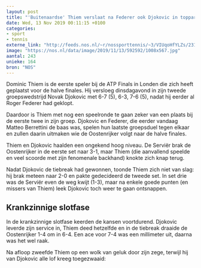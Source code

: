 ```yaml
---
layout: post
title: "'Buitenaardse' Thiem verslaat na Federer ook Djokovic in toppartij"
date: Wed, 13 Nov 2019 00:11:15 +0100
categories: 
- sport 
- tennis 
externe_link: "http://feeds.nos.nl/~r/nossporttennis/~3/VIUqoHfYLZs/2310207"
image: "https://nos.nl/data/image/2019/11/13/592592/1008x567.jpg"
aantal: 243
unieke: 164
bron: "NOS"
---
```


<p>Dominic Thiem is de eerste speler bij de ATP Finals in Londen die zich heeft geplaatst voor de halve finales. Hij versloeg dinsdagavond in zijn tweede groepswedstrijd Novak Djokovic met 6-7 (5), 6-3, 7-6 (5), nadat hij eerder al Roger Federer had geklopt.</p>
<p>Daardoor is Thiem met nog een speelronde te gaan zeker van een plaats bij de eerste twee in zijn groep. Djokovic en Federer, die eerder vandaag Matteo Berrettini de baas was, spelen hun laatste groepsduel tegen elkaar en zullen daarin uitmaken wie de Oostenrijker volgt naar de halve finales.</p>
<p>Thiem en Djokovic haalden een ongekend hoog niveau. De Serviër brak de Oostenrijker in de eerste set naar 3-1, maar Thiem (die aanvallend speelde en veel scoorde met zijn fenomenale backhand) knokte zich knap terug.</p>
<p>Nadat Djokovic de tiebreak had gewonnen, toonde Thiem zich niet van slag: hij brak meteen naar 2-0 en pakte gedecideerd de tweede set. In set drie was de Serviër even de weg kwijt (1-3), maar na enkele goede punten (en missers van Thiem) leek Djokovic toch weer te gaan ontsnappen.</p>
<h2>Krankzinnige slotfase</h2>
<p>In de krankzinnige slotfase keerden de kansen voortdurend. Djokovic leverde zijn service in, Thiem deed hetzelfde en in de tiebreak draaide de Oostenrijker 1-4 om in 6-4. Een ace voor 7-4 was een millimeter uit, daarna was het wel raak.</p>
<p>Na afloop zweefde Thiem op een wolk van geluk door zijn zege, terwijl hij van Djokovic alle lof kreeg toegezwaaid:</p><img src="http://feeds.feedburner.com/~r/nossporttennis/~4/VIUqoHfYLZs" height="1" width="1" alt=""/>
